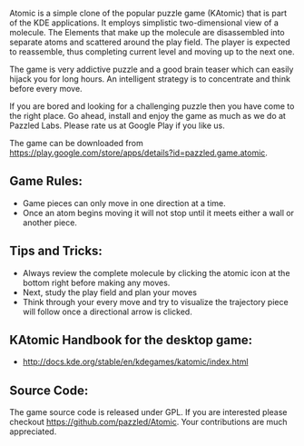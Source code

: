 Atomic is a simple clone of the popular puzzle game (KAtomic) that is part of the KDE applications. It employs simplistic two-dimensional view of a molecule. The Elements that make up the molecule are disassembled into separate atoms and scattered around the play field. The player is expected to reassemble, thus completing current level and moving up to the next one.

The game is very addictive puzzle and a good brain teaser which can easily hijack you for long hours. An intelligent strategy is to concentrate and think before every move.

If you are bored and looking for a challenging puzzle then you have come to the right place. Go ahead, install and enjoy the game as much as we do at Pazzled Labs. Please rate us at Google Play if you like us.

The game can be downloaded from https://play.google.com/store/apps/details?id=pazzled.game.atomic.


Game Rules:
----------
- Game pieces can only move in one direction at a time.
- Once an atom begins moving it will not stop until it meets either a wall or another piece.


Tips and Tricks:
---------------
- Always review the complete molecule by clicking the atomic icon at the bottom right before making any moves.
- Next, study the play field and plan your moves
- Think through your every move and try to visualize the trajectory piece will follow once a directional arrow is clicked.


KAtomic Handbook for the desktop game:
-------------------------------------
- http://docs.kde.org/stable/en/kdegames/katomic/index.html


Source Code:
-----------
The game source code is released under GPL. If you are interested please checkout https://github.com/pazzled/Atomic. Your contributions are much appreciated.
